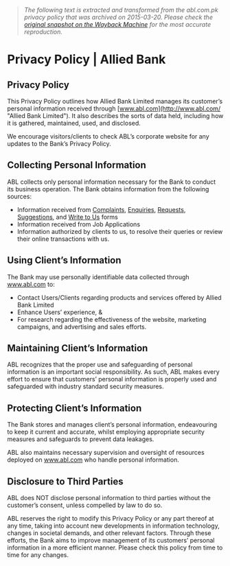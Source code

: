 > *The following text is extracted and transformed from the abl.com.pk privacy policy that was archived on 2015-03-20. Please check the [original snapshot on the Wayback Machine](https://web.archive.org/web/20150320111152id_/https%3A//abl.com/privacy-policy) for the most accurate reproduction.*

# Privacy Policy | Allied Bank

## Privacy Policy

This Privacy Policy outlines how Allied Bank Limited manages its customer’s personal information received through [www.abl.com](http://www.abl.com/ "Allied Bank Limited"). It also describes the sorts of data held, including how it is gathered, maintained, used, and disclosed. 

We encourage visitors/clients to check ABL’s corporate website for any updates to the Bank’s Privacy Policy.

## Collecting Personal Information

ABL collects only personal information necessary for the Bank to conduct its business operation. The Bank obtains information from the following sources: 

  * Information received from [Complaints](http://www.abl.com/contact-us/complaints/), [Enquiries](http://www.abl.com/contact-us/enquiries/), [Requests](http://www.abl.com/contact-us/requests/), [Suggestions](http://www.abl.com/contact-us/suggestions/), and [Write to Us](http://www.abl.com/services/customer-support/write-to-us/) forms
  * Information received from Job Applications
  * Information authorized by clients to us, to resolve their queries or review their online transactions with us.

## Using Client’s Information

The Bank may use personally identifiable data collected through www.abl.com to:

  * Contact Users/Clients regarding products and services offered by Allied Bank Limited
  * Enhance Users’ experience, &
  * For research regarding the effectiveness of the website, marketing campaigns, and advertising and sales efforts.

## Maintaining Client’s Information

ABL recognizes that the proper use and safeguarding of personal information is an important social responsibility. As such, ABL makes every effort to ensure that customers’ personal information is properly used and safeguarded with industry standard security measures.

## Protecting Client’s Information

The Bank stores and manages client’s personal information, endeavouring to keep it current and accurate, whilst employing appropriate security measures and safeguards to prevent data leakages.

ABL also maintains necessary supervision and oversight of resources deployed on www.abl.com who handle personal information. 

## Disclosure to Third Parties

ABL does NOT disclose personal information to third parties without the customer’s consent, unless compelled by law to do so. 

ABL reserves the right to modify this Privacy Policy or any part thereof at any time, taking into account new developments in information technology, changes in societal demands, and other relevant factors. Through these efforts, the Bank aims to improve management of its customers’ personal information in a more efficient manner. Please check this policy from time to time for any changes. 



